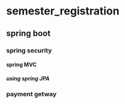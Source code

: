 # semester_registration
## spring boot
### spring security
#### spring MVC
##### using spring JPA
### payment getway
